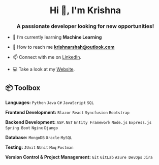 <h1 align="center">Hi 👋, I'm Krishna</h1>
<h3 align="center">A passionate developer looking for new opportunities!</h3>

- 🌱 I’m currently learning **Machine Learning**

- 📧 How to reach me **krishnarshah@outlook.com**
  
- 📫 Connect with me on [LinkedIn](https://www.linkedin.com/in/krishnarshah/).

- :computer: Take a look at my [Website](https://krishnashah.netlify.app/).

## 📦 Toolbox

**Languages:** `Python` `Java` `C#` `JavaScript` `SQL`   

**Frontend Development:** `Blazor` `React` `Syncfusion` `Bootstrap`

**Backend Development:** `ASP.NET` `Entity Framework` `Node.js` `Express.js` `Spring Boot` `Nginx` `Django`

**Database:** `MongoDB` `Oracle` `MySQL`

**Testing:** `JUnit` `NUnit` `Moq` `Postman`

**Version Control & Project Management:** `Git` `GitLab` `Azure DevOps` `Jira`

